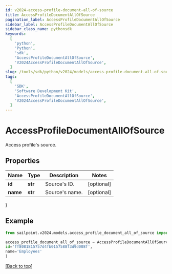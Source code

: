 ```yaml
---
id: v2024-access-profile-document-all-of-source
title: AccessProfileDocumentAllOfSource
pagination_label: AccessProfileDocumentAllOfSource
sidebar_label: AccessProfileDocumentAllOfSource
sidebar_class_name: pythonsdk
keywords:
  [
    'python',
    'Python',
    'sdk',
    'AccessProfileDocumentAllOfSource',
    'V2024AccessProfileDocumentAllOfSource',
  ]
slug: /tools/sdk/python/v2024/models/access-profile-document-all-of-source
tags:
  [
    'SDK',
    'Software Development Kit',
    'AccessProfileDocumentAllOfSource',
    'V2024AccessProfileDocumentAllOfSource',
  ]
---
```


# AccessProfileDocumentAllOfSource

Access profile's source.

## Properties

| Name     | Type    | Description    | Notes      |
| -------- | ------- | -------------- | ---------- |
| **id**   | **str** | Source's ID.   | [optional] |
| **name** | **str** | Source's name. | [optional] |

}

## Example

```python
from sailpoint.v2024.models.access_profile_document_all_of_source import AccessProfileDocumentAllOfSource

access_profile_document_all_of_source = AccessProfileDocumentAllOfSource(
id='ff8081815757d4fb0157588f3d9d008f',
name='Employees'
)

```

[[Back to top]](#)
